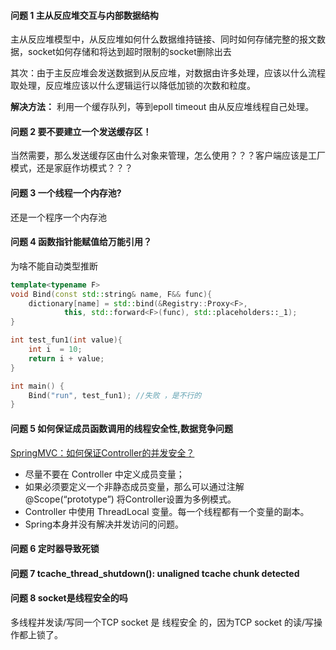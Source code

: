 #### 问题 1 主从反应堆交互与内部数据结构
主从反应堆模型中，从反应堆如何什么数据维持链接、同时如何存储完整的报文数据，socket如何存储和将达到超时限制的socket删除出去

其次：由于主反应堆会发送数据到从反应堆，对数据由许多处理，应该以什么流程取处理，反应堆应该以什么逻辑运行以降低加锁的次数和粒度。


**解决方法：** 利用一个缓存队列，等到epoll timeout 由从反应堆线程自己处理。

#### 问题 2 要不要建立一个发送缓存区！
当然需要，那么发送缓存区由什么对象来管理，怎么使用？？？客户端应该是工厂模式，还是家庭作坊模式？？？

#### 问题 3 一个线程一个内存池?
还是一个程序一个内存池

#### 问题 4 函数指针能赋值给万能引用？
为啥不能自动类型推断
```c++
template<typename F>
void Bind(const std::string& name, F&& func){
    dictionary[name] = std::bind(&Registry::Proxy<F>, 
            this, std::forward<F>(func), std::placeholders::_1);
}

int test_fun1(int value){
    int i  = 10;
    return i + value;
}

int main() {
    Bind("run", test_fun1); //失败 ，是不行的
}
```

#### 问题 5 如何保证成员函数调用的线程安全性,数据竞争问题
[SpringMVC：如何保证Controller的并发安全？](https://blog.csdn.net/u012811805/article/details/130787882)
 
* 尽量不要在 Controller 中定义成员变量；
* 如果必须要定义一个非静态成员变量，那么可以通过注解 @Scope(“prototype”) 将Controller设置为多例模式。
* Controller 中使用 ThreadLocal 变量。每一个线程都有一个变量的副本。
* Spring本身并没有解决并发访问的问题。

#### 问题 6 定时器导致死锁

#### 问题 7 tcache_thread_shutdown(): unaligned tcache chunk detected

#### 问题 8 socket是线程安全的吗
多线程并发读/写同一个TCP socket 是 线程安全 的，因为TCP socket 的读/写操作都上锁了。